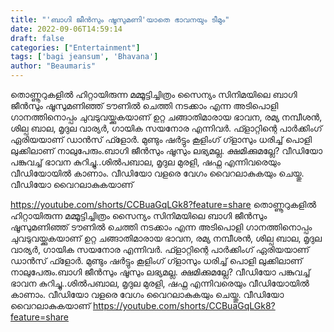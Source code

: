 ```yaml
---
title: "'ബാഗി ജീൻസും ഷൂസുമണി'യാതെ ഭാവനയും ടീമും"
date: 2022-09-06T14:59:14
draft: false
categories: ["Entertainment"]
tags: ['bagi jeansum', 'Bhavana']
author: "Beaumaris"
---
```


തൊണ്ണൂറുകളിൽ ഹിറ്റായിരുന്ന മമ്മൂട്ടിച്ചിത്രം സൈന്യം സിനിമയിലെ ബാഗി ജീൻസും ഷൂസുമണിഞ്ഞ് ടൗണിൽ ചെത്തി നടക്കാം എന്ന അടിപൊളി ഗാനത്തിനൊപ്പം ചുവടുവയ്ക്കുകയാണ് ഉറ്റ ചങ്ങാതിമാരായ ഭാവന, രമ്യ നമ്പീശൻ, ശില്പ ബാല, മൃദുല വാര്യർ, ഗായിക സയനോര എന്നിവർ. ഫ്ളാറ്റിന്റെ പാർക്കിംഗ് ഏരിയയാണ് ഡാൻസ് ഫ്ളോർ. മുണ്ടും ഷർട്ടും കൂളിംഗ് ഗ്ളാസും ധരിച്ച് പൊളി ലുക്കിലാണ് നാലുപേരും.ബാഗി ജീൻസും ഷൂസും ലഭ്യമല്ല. ക്ഷമിക്കുമല്ലേ? വീഡിയോ പങ്കുവച്ച് ഭാവന കുറിച്ചു..ശിൽപബാല, മൃദുല മുരളി, ഷഫ്ന എന്നിവരെയും വീഡിയോയിൽ കാണാം. വീഡിയോ വളരെ വേഗം വൈറലാകുകയും ചെയ്തു. വീഡിയോ വൈറലാകുകയാണ്

https://youtube.com/shorts/CCBuaGqLGk8?feature=share
തൊണ്ണൂറുകളിൽ ഹിറ്റായിരുന്ന മമ്മൂട്ടിച്ചിത്രം സൈന്യം സിനിമയിലെ ബാഗി ജീൻസും ഷൂസുമണിഞ്ഞ് ടൗണിൽ ചെത്തി നടക്കാം എന്ന അടിപൊളി ഗാനത്തിനൊപ്പം ചുവടുവയ്ക്കുകയാണ് ഉറ്റ ചങ്ങാതിമാരായ ഭാവന, രമ്യ നമ്പീശൻ, ശില്പ ബാല, മൃദുല വാര്യർ, ഗായിക സയനോര എന്നിവർ. ഫ്ളാറ്റിന്റെ പാർക്കിംഗ് ഏരിയയാണ് ഡാൻസ് ഫ്ളോർ. മുണ്ടും ഷർട്ടും കൂളിംഗ് ഗ്ളാസും ധരിച്ച് പൊളി ലുക്കിലാണ് നാലുപേരും.ബാഗി ജീൻസും ഷൂസും ലഭ്യമല്ല. ക്ഷമിക്കുമല്ലേ? വീഡിയോ പങ്കുവച്ച് ഭാവന കുറിച്ചു..ശിൽപബാല, മൃദുല മുരളി, ഷഫ്ന എന്നിവരെയും വീഡിയോയിൽ കാണാം. വീഡിയോ വളരെ വേഗം വൈറലാകുകയും ചെയ്തു. വീഡിയോ വൈറലാകുകയാണ് https://youtube.com/shorts/CCBuaGqLGk8?feature=share
